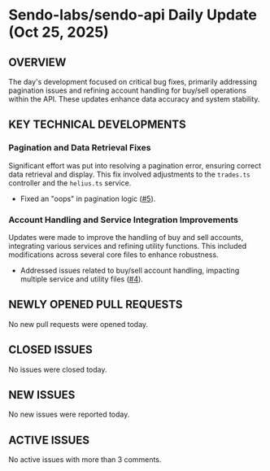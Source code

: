 # Sendo-labs/sendo-api Daily Update (Oct 25, 2025)
## OVERVIEW 
The day's development focused on critical bug fixes, primarily addressing pagination issues and refining account handling for buy/sell operations within the API. These updates enhance data accuracy and system stability.

## KEY TECHNICAL DEVELOPMENTS

### Pagination and Data Retrieval Fixes
Significant effort was put into resolving a pagination error, ensuring correct data retrieval and display. This fix involved adjustments to the `trades.ts` controller and the `helius.ts` service.
- Fixed an "oops" in pagination logic ([#5](https://github.com/Sendo-labs/sendo-api/pull/5)).

### Account Handling and Service Integration Improvements
Updates were made to improve the handling of buy and sell accounts, integrating various services and refining utility functions. This included modifications across several core files to enhance robustness.
- Addressed issues related to buy/sell account handling, impacting multiple service and utility files ([#4](https://github.com/Sendo-labs/sendo-api/pull/4)).

## NEWLY OPENED PULL REQUESTS
No new pull requests were opened today.

## CLOSED ISSUES
No issues were closed today.

## NEW ISSUES
No new issues were reported today.

## ACTIVE ISSUES
No active issues with more than 3 comments.